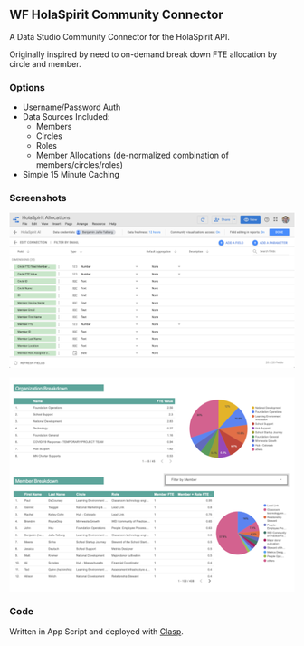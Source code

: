 ## WF HolaSpirit Community Connector

A Data Studio Community Connector for the HolaSpirit API.

Originally inspired by need to on-demand break down FTE allocation by circle and member.

### Options

* Username/Password Auth
* Data Sources Included:
    * Members
    * Circles
    * Roles
    * Member Allocations (de-normalized combination of members/circles/roles)
* Simple 15 Minute Caching

### Screenshots

![Data Studio Dashboard](/docs/DataStudio_Dashboard.png)

![Data Studio Report](/docs/HolaSpirit_Allocation_Breakdown.png)

### Code

Written in App Script and deployed with [Clasp](https://github.com/google/clasp).
